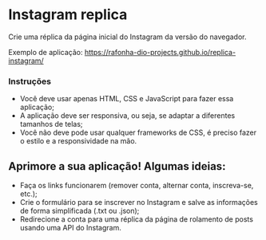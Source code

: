 # Instagram replica
Crie uma réplica da página inicial do Instagram da versão do navegador.  

Exemplo de aplicação: https://rafonha-dio-projects.github.io/replica-instagram/

### Instruções
- Você deve usar apenas HTML, CSS e JavaScript para fazer essa aplicação;
- A aplicação deve ser responsiva, ou seja, se adaptar a diferentes tamanhos de telas;
- Você não deve pode usar qualquer frameworks de CSS, é preciso fazer o estilo e a responsividade na mão. 

## Aprimore a sua aplicação! Algumas ideias:
- Faça os links funcionarem (remover conta, alternar conta, inscreva-se, etc.);
- Crie o formulário para se inscrever no Instagram e salve as informações de forma simplificada (.txt ou .json);
- Redirecione a conta para uma réplica da página de rolamento de posts usando uma API do Instagram.
